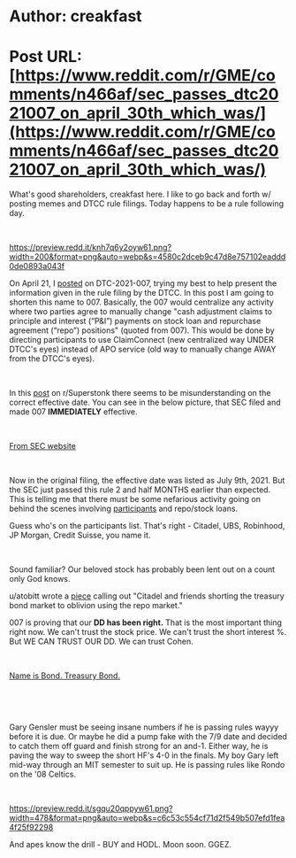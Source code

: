 # Author: creakfast
# Post URL: [https://www.reddit.com/r/GME/comments/n466af/sec_passes_dtc2021007_on_april_30th_which_was/](https://www.reddit.com/r/GME/comments/n466af/sec_passes_dtc2021007_on_april_30th_which_was/)


What's good shareholders, creakfast here. I like to go back and forth w/ posting memes and DTCC rule filings. Today happens to be a rule following day. 

&#x200B;

https://preview.redd.it/knh7q6y2oyw61.png?width=200&format=png&auto=webp&s=4580c2dceb9c47d8e757102eaddd0de0893a043f

On April 21, I [posted](https://www.reddit.com/r/GME/comments/mvh4hb/dtc2021007_signed_april_20_2021_is_forcing_all/) on DTC-2021-007, trying my best to help present the information given in the rule filing by the DTCC. In this post I am going to shorten this name to 007. Basically, the 007 would centralize any activity where two parties agree to manually change "cash adjustment claims to principle and interest (“P&I”) payments on stock loan and repurchase agreement (“repo”) positions" (quoted from 007). This would be done by directing participants to use ClaimConnect (new centralized way UNDER DTCC's eyes) instead of APO service (old way to manually change AWAY from the DTCC's eyes).

&#x200B;

In this [post](https://www.reddit.com/r/Superstonk/comments/n25kw4/srdtc2021007_notice_of_filing_and_immediate/gwhe8qg/?utm_source=reddit&utm_medium=web2x&context=3) on r/Superstonk there seems to be misunderstanding on the correct effective date. You can see in the below picture, that SEC filed and made 007 **IMMEDIATELY** effective. 

&#x200B;

[From SEC website](https://preview.redd.it/b9fda9vmlyw61.png?width=1254&format=png&auto=webp&s=6a37e8c8a3aaf157db9e298733397f2c7ea9e590)

&#x200B;

Now in the original filing, the effective date was listed as July 9th, 2021. But the SEC just passed this rule 2 and half MONTHS earlier than expected. This is telling me that there must be some nefarious activity going on behind the scenes involving [participants](https://www.dtcc.com/-/media/Files/Downloads/client-center/DTC/alpha.pdf) and repo/stock loans. 

Guess who's on the participants list. That's right - Citadel, UBS, Robinhood, JP Morgan, Credit Suisse, you name it.

&#x200B;

Sound familiar? Our beloved stock has probably been lent out on a count only God knows. 

u/atobitt wrote a [piece](https://www.reddit.com/r/GME/comments/mgucv2/the_everything_short/) calling out "Citadel and friends shorting the treasury bond market to oblivion using the repo market." 

007 is proving that our **DD has been right.** That is the most important thing right now. We can't trust the stock price. We can't trust the short interest %. But WE CAN TRUST OUR DD. We can trust Cohen. 

&#x200B;

[Name is Bond. Treasury Bond.](https://preview.redd.it/h1pyfaabjyw61.png?width=650&format=png&auto=webp&s=ab6cbded178ddb0e59be5df9671db8339ed9e4d3)

&#x200B;

&#x200B;

Gary Gensler must be seeing insane numbers if he is passing rules wayyy before it is due. Or maybe he did a pump fake with the 7/9 date and decided to catch them off guard and finish strong for an and-1. Either way, he is paving the way to sweep the short HF's 4-0 in the finals. My boy Gary left mid-way through an MIT semester to suit up. He is passing rules like Rondo on the '08 Celtics.  

&#x200B;

https://preview.redd.it/sgqu20qppyw61.png?width=478&format=png&auto=webp&s=c6c53c554cf71d2f549b507efd1fea4f25f92298

And apes know the drill - BUY and HODL. Moon soon. GGEZ.